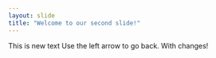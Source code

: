 ```yaml
---
layout: slide
title: "Welcome to our second slide!"
---
```

This is new text
Use the left arrow to go back. With changes!